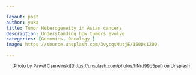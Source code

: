 ```yaml
---

layout: post
author: yuka
title: Tumor Heterogeneity in Asian cancers
description: Understanding how tumors evolve
categories: [Genomics, Oncology ]
image: https://source.unsplash.com/3vycqsMutjE/1600x1200 

---
```

<div align="center"><small>[Photo by Paweł Czerwiński](https://unsplash.com/photos/hNrd99q5peI) on Unsplash</small></div>

